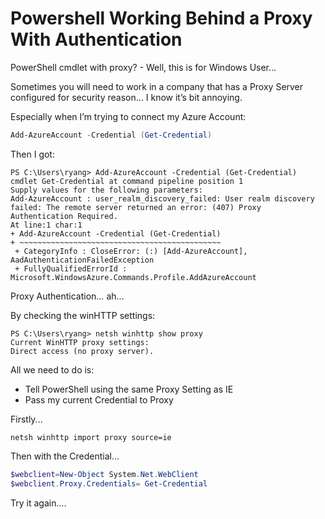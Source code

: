 # Powershell Working Behind a Proxy With Authentication


PowerShell cmdlet with proxy? - Well, this is for Windows User...

<!--more-->

Sometimes you will need to work in a company that has a Proxy Server configured for security reason… I know it’s bit annoying.

Especially when I’m trying to connect my Azure Account:

```PowerShell
Add-AzureAccount -Credential (Get-Credential)
```

Then I got:

```Dos
PS C:\Users\ryang> Add-AzureAccount -Credential (Get-Credential)
cmdlet Get-Credential at command pipeline position 1
Supply values for the following parameters:
Add-AzureAccount : user_realm_discovery_failed: User realm discovery failed: The remote server returned an error: (407) Proxy Authentication Required.
At line:1 char:1
+ Add-AzureAccount -Credential (Get-Credential)
+ ~~~~~~~~~~~~~~~~~~~~~~~~~~~~~~~~~~~~~~~~~~~~~
 + CategoryInfo : CloseError: (:) [Add-AzureAccount], AadAuthenticationFailedException
 + FullyQualifiedErrorId : Microsoft.WindowsAzure.Commands.Profile.AddAzureAccount
```

Proxy Authentication… ah…

By checking the winHTTP settings:

```Dos
PS C:\Users\ryang> netsh winhttp show proxy
Current WinHTTP proxy settings:
Direct access (no proxy server).
```

All we need to do is:

* Tell PowerShell using the same Proxy Setting as IE
* Pass my current Credential to Proxy

Firstly...

```Dos
netsh winhttp import proxy source=ie
```

Then with the Credential...

```PowerShell
$webclient=New-Object System.Net.WebClient
$webclient.Proxy.Credentials= Get-Credential
```

Try it again....


